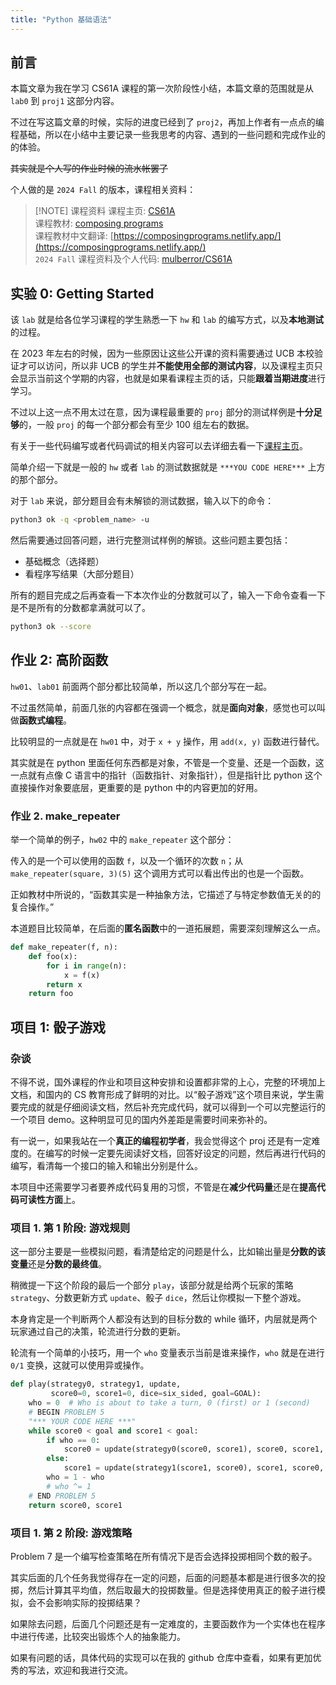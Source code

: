 ```yaml
---
title: "Python 基础语法"
---
```

## 前言

本篇文章为我在学习 CS61A 课程的第一次阶段性小结，本篇文章的范围就是从 `lab0` 到 `proj1` 这部分内容。

不过在写这篇文章的时候，实际的进度已经到了 `proj2`，再加上作者有一点点的编程基础，所以在小结中主要记录一些我思考的内容、遇到的一些问题和完成作业的的体验。

~~其实就是个人写的作业时候的流水帐罢了~~

<!--more-->
个人做的是 `2024 Fall` 的版本，课程相关资料：

> [!NOTE] 课程资料
> 课程主页: [CS61A](https://cs61a.org/) \
> 课程教材: [composing programs](https://www.composingprograms.com/) \
> 课程教材中文翻译: [https://composingprograms.netlify.app/](https://composingprograms.netlify.app/) \
> `2024 Fall` 课程资料及个人代码: [mulberror/CS61A](https://github.com/mulberror/CS61A)

## 实验 0: Getting Started

该 `lab` 就是给各位学习课程的学生熟悉一下 `hw` 和 `lab` 的编写方式，以及**本地测试**的过程。

在 2023 年左右的时候，因为一些原因让这些公开课的资料需要通过 UCB 本校验证才可以访问，所以非 UCB 的学生并**不能使用全部的测试内容**，以及课程主页只会显示当前这个学期的内容，也就是如果看课程主页的话，只能**跟着当期进度**进行学习。

不过以上这一点不用太过在意，因为课程最重要的 `proj` 部分的测试样例是**十分足够**的，一般 `proj` 的每一个部分都会有至少 100 组左右的数据。

有关于一些代码编写或者代码调试的相关内容可以去详细去看一下[课程主页](https://cs61a.org/lab/lab00/)。

简单介绍一下就是一般的 `hw` 或者 `lab` 的测试数据就是 `***YOU CODE HERE***` 上方的那个部分。

对于 `lab` 来说，部分题目会有未解锁的测试数据，输入以下的命令：

```bash
python3 ok -q <problem_name> -u
```

然后需要通过回答问题，进行完整测试样例的解锁。这些问题主要包括：

- 基础概念（选择题）
- 看程序写结果（大部分题目）

所有的题目完成之后再查看一下本次作业的分数就可以了，输入一下命令查看一下是不是所有的分数都拿满就可以了。

```bash
python3 ok --score
```

## 作业 2: 高阶函数

`hw01`、`lab01` 前面两个部分都比较简单，所以这几个部分写在一起。

不过虽然简单，前面几张的内容都在强调一个概念，就是**面向对象**，感觉也可以叫做**函数式编程**。

比较明显的一点就是在 `hw01` 中，对于 `x + y` 操作，用 `add(x, y)` 函数进行替代。

其实就是在 python 里面任何东西都是对象，不管是一个变量、还是一个函数，这一点就有点像 C 语言中的指针（函数指针、对象指针），但是指针比 python 这个直接操作对象要底层，更重要的是 python 中的内容更加的好用。

### 作业 2. make_repeater

举一个简单的例子，`hw02` 中的 `make_repeater` 这个部分：

传入的是一个可以使用的函数 `f`，以及一个循环的次数 `n`；从 `make_repeater(square, 3)(5)` 这个调用方式可以看出传出的也是一个函数。

正如教材中所说的，“函数其实是一种抽象方法，它描述了与特定参数值无关的的复合操作。”

本道题目比较简单，在后面的**匿名函数**中的一道拓展题，需要深刻理解这么一点。

```python
def make_repeater(f, n):
    def foo(x):
        for i in range(n):
            x = f(x)
        return x
    return foo
```

## 项目 1: 骰子游戏

### 杂谈

不得不说，国外课程的作业和项目这种安排和设置都非常的上心，完整的环境加上文档，和国内的 CS 教育形成了鲜明的对比。以“骰子游戏”这个项目来说，学生需要完成的就是仔细阅读文档，然后补充完成代码，就可以得到一个可以完整运行的一个项目 demo。这种明显可见的国内外差距是需要时间来弥补的。

有一说一，如果我站在一个**真正的编程初学者**，我会觉得这个 proj 还是有一定难度的。在编写的时候一定要先阅读好文档，回答好设定的问题，然后再进行代码的编写，看清每一个接口的输入和输出分别是什么。

本项目中还需要学习者要养成代码复用的习惯，不管是在**减少代码量**还是在**提高代码可读性方面**上。

### 项目 1. 第 1 阶段: 游戏规则

这一部分主要是一些模拟问题，看清楚给定的问题是什么，比如输出量是**分数的该变量**还是**分数的最终值**。

稍微提一下这个阶段的最后一个部分 `play`，该部分就是给两个玩家的策略 `strategy`、分数更新方式 `update`、骰子 `dice`，然后让你模拟一下整个游戏。

本身肯定是一个判断两个人都没有达到的目标分数的 while 循环，内层就是两个玩家通过自己的决策，轮流进行分数的更新。

轮流有一个简单的小技巧，用一个 `who` 变量表示当前是谁来操作，`who` 就是在进行 `0/1` 变换，这就可以使用异或操作。

```python
def play(strategy0, strategy1, update,
         score0=0, score1=0, dice=six_sided, goal=GOAL):
    who = 0  # Who is about to take a turn, 0 (first) or 1 (second)
    # BEGIN PROBLEM 5
    "*** YOUR CODE HERE ***"
    while score0 < goal and score1 < goal:
        if who == 0:
            score0 = update(strategy0(score0, score1), score0, score1, dice)
        else:
            score1 = update(strategy1(score1, score0), score1, score0, dice)
        who = 1 - who
        # who ^= 1
    # END PROBLEM 5
    return score0, score1
```

### 项目 1. 第 2 阶段: 游戏策略

Problem 7 是一个编写检查策略在所有情况下是否会选择投掷相同个数的骰子。

其实后面的几个任务我觉得存在一定的问题，后面的问题基本都是进行很多次的投掷，然后计算其平均值，然后取最大的投掷数量。但是选择使用真正的骰子进行模拟，会不会影响实际的投掷结果？

如果除去问题，后面几个问题还是有一定难度的，主要函数作为一个实体也在程序中进行传递，比较突出锻炼个人的抽象能力。

如果有问题的话，具体代码的实现可以在我的 github 仓库中查看，如果有更加优秀的写法，欢迎和我进行交流。
